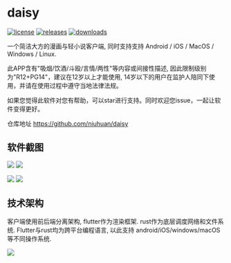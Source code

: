 daisy
=====
[![license](https://img.shields.io/github/license/niuhuan/daisy)](https://raw.githubusercontent.com/niuhuan/daisy/master/LICENSE)
[![releases](https://img.shields.io/github/v/release/niuhuan/daisy)](https://github.com/niuhuan/daisy/releases)
[![downloads](https://img.shields.io/github/downloads/niuhuan/daisy/total)](https://github.com/niuhuan/daisy/releases)

一个简洁大方的漫画与轻小说客户端, 同时支持支持 Android / iOS / MacOS / Windows / Linux.

此APP含有"吸烟/饮酒/斗殴/言情/两性"等内容或间接性描述, 因此限制级别为"R12+PG14"，建议在12岁以上才能使用, 14岁以下的用户在监护人陪同下使用，并请在使用过程中遵守当地法律法规。

如果您觉得此软件对您有帮助，可以star进行支持。同时欢迎您issue，一起让软件变得更好。

仓库地址 https://github.com/niuhuan/daisy

## 软件截图

![](images/st01.png)
![](images/st02.png)

![](images/st03.jpg)
![](images/st04.jpg)


## 技术架构

客户端使用前后端分离架构, flutter作为渲染框架. rust作为底层调度网络和文件系统. Flutter与rust均为跨平台编程语言, 以此支持 android/iOS/windows/macOS 等不同操作系统.

![](https://raw.githubusercontent.com/fzyzcjy/flutter_rust_bridge/master/book/logo.png)


